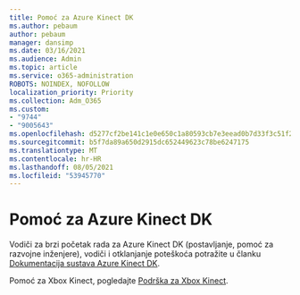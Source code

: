 ```yaml
---
title: Pomoć za Azure Kinect DK
ms.author: pebaum
author: pebaum
manager: dansimp
ms.date: 03/16/2021
ms.audience: Admin
ms.topic: article
ms.service: o365-administration
ROBOTS: NOINDEX, NOFOLLOW
localization_priority: Priority
ms.collection: Adm_O365
ms.custom:
- "9744"
- "9005643"
ms.openlocfilehash: d5277cf2be141c1e0e650c1a80593cb7e3eead0b7d33f3c51f2325abfcf618b4
ms.sourcegitcommit: b5f7da89a650d2915dc652449623c78be6247175
ms.translationtype: MT
ms.contentlocale: hr-HR
ms.lasthandoff: 08/05/2021
ms.locfileid: "53945770"
---
```

# <a name="help-with-azure-kinect-dk"></a>Pomoć za Azure Kinect DK

Vodiči za brzi početak rada za Azure Kinect DK (postavljanje, pomoć za razvojne inženjere), vodiči i otklanjanje poteškoća potražite u članku [Dokumentacija sustava Azure Kinect DK](https://docs.microsoft.com/azure/kinect-dk/).


Pomoć za Xbox Kinect, pogledajte [Podrška za Xbox Kinect](https://www.xbox.com/Search?q=kinect&rtc=1#nav-support).